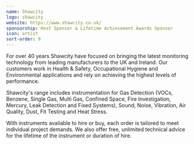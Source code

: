 ```yaml
---
name: Shawcity
logo: shawcity
website: https://www.shawcity.co.uk/
sponsorship: Host Sponsor & Lifetime Achievement Awards Sponsor
icon: artist
sort-order: 9
---
```

For over 40 years Shawcity have focused on bringing the latest monitoring technology from leading manufacturers to the UK and Ireland. Our customers work in Health & Safety, Occupational Hygiene and Environmental applications and rely on achieving the highest levels of performance.

Shawcity's range includes instrumentation for Gas Detection (VOCs, Benzene, Single Gas, Multi Gas, Confined Space, Fire Investigation, Mercury, Leak Detection and Fixed Systems), Sound, Noise, Vibration, Air Quality, Dust, Fit Testing and Heat Stress.

With instruments available to hire or buy, each order is tailored to meet individual project demands. We also offer free, unlimited technical advice for the lifetime of the instrument or duration of hire.